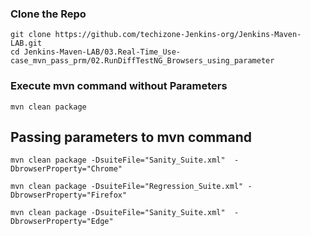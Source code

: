 ### Clone the Repo
```
git clone https://github.com/techizone-Jenkins-org/Jenkins-Maven-LAB.git
cd Jenkins-Maven-LAB/03.Real-Time_Use-case_mvn_pass_prm/02.RunDiffTestNG_Browsers_using_parameter
```

### Execute mvn command without Parameters
```
mvn clean package
```

## Passing parameters to mvn command
```
mvn clean package -DsuiteFile="Sanity_Suite.xml"  -DbrowserProperty="Chrome"

mvn clean package -DsuiteFile="Regression_Suite.xml" -DbrowserProperty="Firefox"

mvn clean package -DsuiteFile="Sanity_Suite.xml"  -DbrowserProperty="Edge"
```
